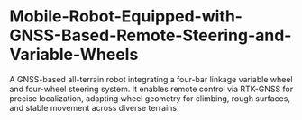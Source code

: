 # Mobile-Robot-Equipped-with-GNSS-Based-Remote-Steering-and-Variable-Wheels
A GNSS-based all-terrain robot integrating a four-bar linkage variable wheel and four-wheel steering system. It enables remote control via RTK-GNSS for precise localization, adapting wheel geometry for climbing, rough surfaces, and stable movement across diverse terrains.
